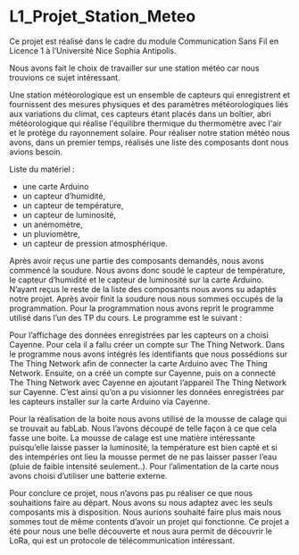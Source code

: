 # L1_Projet_Station_Meteo
Ce projet est réalisé dans le cadre du module Communication Sans Fil en Licence 1 à l’Université Nice Sophia Antipolis.

Nous avons fait le choix de travailler sur une station météo car nous trouvions ce sujet intéressant.

Une station météorologique est un ensemble de capteurs qui enregistrent et fournissent des mesures physiques et des paramètres météorologiques liés aux variations du climat, ces capteurs étant placés dans un boîtier, abri météorologique qui réalise l'équilibre thermique du thermomètre avec l'air et le protège du rayonnement solaire.
Pour réaliser notre station météo nous avons, dans un premier temps, réalisés une liste des composants dont nous avions besoin.

Liste du matériel :
- une carte Arduino
- un capteur d’humidité,
- un capteur de température,
- un capteur de luminosité, 
- un anémomètre, 
- un pluviomètre,
- un capteur de pression atmosphérique.

Après avoir reçus une partie des composants demandés, nous avons commencé la soudure. 
Nous avons donc soudé le capteur de température, le capteur d’humidité et le capteur de luminosité sur la carte Arduino. N’ayant reçus le reste de la liste des composants nous avons su adaptés notre projet.
Après avoir finit la soudure nous nous sommes occupés de la programmation.
Pour la programmation nous avons reprit le programme utilisé dans l’un des TP du cours. 
Le programme est le suivant :


Pour l’affichage des données enregistrées par les capteurs on a choisi Cayenne.
Pour cela il a fallu créer un compte sur The Thing Network. Dans le programme nous avons intégrés les identifiants que nous possédions sur The Thing Network afin de connecter la carte Arduino avec The Thing Network. Ensuite, on a créé un compte sur Cayenne, puis on a connecté The Thing Network avec Cayenne en ajoutant l’appareil The Thing Network sur Cayenne. 
C’est ainsi qu’on a pu visionner les données enregistrées par les capteurs installer sur la carte Arduino via Cayenne.

Pour la réalisation de la boite nous avons utilisé de la mousse de calage qui se trouvait au fabLab. Nous l’avons découpé de telle façon à ce que cela fasse une boite. La mousse de calage est une matière intéressante puisqu’elle laisse passer la luminosité, la température est bien capté et si des intempéries ont lieu la mousse permet de ne pas laisser passer l’eau (pluie de faible intensité seulement..).
Pour l’alimentation de la carte nous avons choisi d’utiliser une batterie externe.


Pour conclure ce projet, nous n’avons pas pu réaliser ce que nous souhaitions faire au départ. Nous avons su nous adaptez avec les seuls composants mis à disposition. 
Nous aurions souhaité faire plus mais nous sommes tout de même contents d’avoir un projet qui fonctionne.
Ce projet a été pour nous une belle découverte et nous aura permit de découvrir le LoRa, qui est un protocole de télécommunication intéressant.
